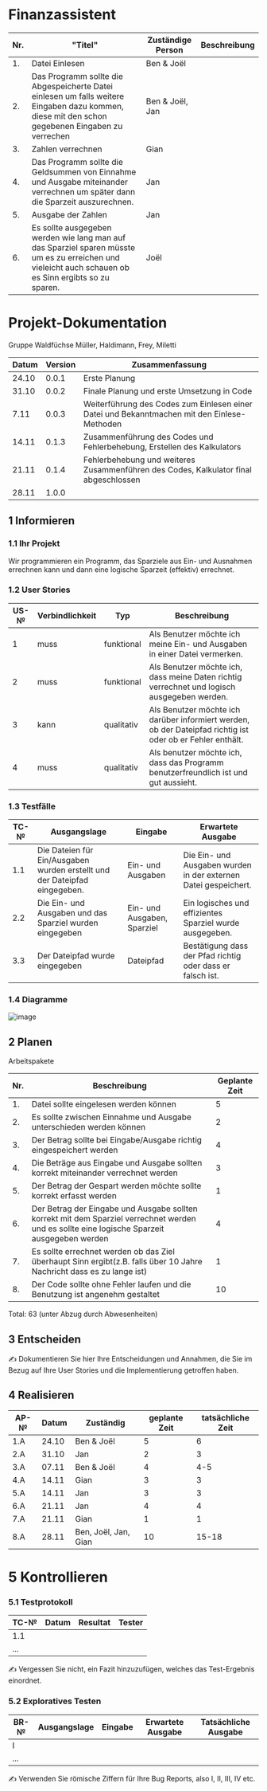 # Finanzassistent




| Nr.   | "Titel"      | Zuständige Person  | Beschreibung |
| ----- |--------------|------------------ | ------------ |
| 1.     | Datei Einlesen |  Ben & Joël                |
|2.|Das Programm sollte die Abgespeicherte Datei einlesen um falls weitere Eingaben dazu kommen, diese mit den schon gegebenen Eingaben zu verrechen | Ben & Joël, Jan|
| 3.     | Zahlen verrechnen|     Gian              | 
|4. |Das Programm sollte die Geldsummen von Einnahme und Ausgabe miteinander verrechnen um später dann die Sparzeit auszurechnen. | Jan|
| 5.| Ausgabe der Zahlen|   Jan       | 
|6. |Es sollte ausgegeben werden wie lang man auf das Sparziel sparen müsste um es zu erreichen und vieleicht auch schauen ob es Sinn ergibts so zu sparen. |Joël|




# Projekt-Dokumentation



Gruppe Waldfüchse
Müller, Haldimann, Frey, Miletti

| Datum | Version | Zusammenfassung                                              |
| ----- | ------- | ------------------------------------------------------------ |
|  24.10     | 0.0.1   | Erste Planung |
|   31.10    | 0.0.2     |      Finale Planung und erste Umsetzung in Code                                                        |
|  7.11     | 0.0.3   |    Weiterführung des Codes zum Einlesen einer Datei und Bekanntmachen mit den Einlese-Methoden                                             |
| 14.11 | 0.1.3   |  Zusammenführung des Codes und Fehlerbehebung, Erstellen des Kalkulators |
| 21.11 | 0.1.4   |  Fehlerbehebung und weiteres Zusammenführen des Codes, Kalkulator final abgeschlossen |
|28.11| 1.0.0 |  | 


## 1 Informieren

### 1.1 Ihr Projekt

Wir programmieren ein Programm, das Sparziele aus Ein- und Ausnahmen errechnen kann und dann eine logische Sparzeit (effektiv) errechnet.

### 1.2 User Stories

| US-№ | Verbindlichkeit | Typ  | Beschreibung                       |
| ---- | --------------- | ---- | ---------------------------------- |
| 1    |   muss             | funktional     |Als Benutzer möchte ich meine Ein- und Ausgaben in einer Datei vermerken. |
| 2  |      muss           |  funktional    |  Als Benutzer möchte ich, dass meine Daten richtig verrechnet und logisch ausgegeben werden.      |
| 3 | kann   |   qualitativ    |     Als Benutzer möchte ich darüber informiert werden, ob der Dateipfad richtig ist oder ob er Fehler enthält. | 
| 4 | muss | qualitativ  | Als benutzer möchte ich, dass das Programm benutzerfreundlich ist und gut aussieht. |

### 1.3 Testfälle

| TC-№ | Ausgangslage | Eingabe | Erwartete Ausgabe |
| ---- | ------------ | ------- | ----------------- | 
| 1.1  | Die Dateien für Ein/Ausgaben wurden erstellt und der Dateipfad eingegeben.    | Ein- und Ausgaben        |    Die Ein- und Ausgaben wurden in der externen Datei gespeichert. |
| 2.2 | Die Ein- und Ausgaben und das Sparziel wurden eingegeben | Ein- und Ausgaben, Sparziel | Ein logisches und effizientes Sparziel wurde ausgegeben.  |
| 3.3 | Der Dateipfad wurde eingegeben | Dateipfad | Bestätigung dass der Pfad richtig oder dass er falsch ist.|

### 1.4 Diagramme

![image](https://user-images.githubusercontent.com/111043950/204298448-34582752-9293-4e8c-a07c-d61829918ca7.png)


## 2 Planen

Arbeitspakete

| Nr.| Beschreibung | Geplante Zeit |
|----|--------------|---------------|
| 1. | Datei sollte eingelesen werden können |    5          |
| 2. | Es sollte zwischen Einnahme und Ausgabe unterschieden werden können             |   2           |
| 3. | Der Betrag sollte bei Eingabe/Ausgabe richtig eingespeichert werden             |     4          |
| 4. | Die Beträge aus Eingabe und Ausgabe sollten korrekt miteinander verrechnet werden             |      3         |
| 5. | Der Betrag der Gespart werden möchte sollte korrekt erfasst werden             |  1           |
| 6. | Der Betrag der Eingabe und Ausgabe sollten korrekt mit dem Sparziel verrechnet werden und es sollte eine logische Sparzeit ausgegeben werden   |      4       |
| 7. | Es sollte errechnet werden ob das Ziel überhaupt Sinn ergibt(z.B. falls über 10 Jahre Nachricht dass es zu lange ist)         |     1        |
| 8. |   Der Code sollte ohne Fehler laufen und die Benutzung ist angenehm gestaltet           |     10         |

Total: 63 (unter Abzug durch Abwesenheiten)




## 3 Entscheiden

✍️ Dokumentieren Sie hier Ihre Entscheidungen und Annahmen, die Sie im Bezug auf Ihre User Stories und die Implementierung getroffen haben.

## 4 Realisieren

| AP-№ | Datum | Zuständig | geplante Zeit | tatsächliche Zeit |
| ---- | ----- | --------- | ------------- | ----------------- |
| 1.A  |  24.10     |   Ben & Joël        |  5             |        6           |
|2.A |   31.10    |    Jan       |     2          |    3               |
|3.A| 07.11| Ben & Joël |4|4-5|
|4.A|14.11| Gian|3|3|
|5.A|14.11|Jan|3|3|
|6.A|21.11| Jan |4|4|
|7.A|21.11|Gian|1|1|
|8.A|28.11|Ben, Joël, Jan, Gian|10|15-18|


# 5 Kontrollieren

### 5.1 Testprotokoll

| TC-№ | Datum | Resultat | Tester |
| ---- | ----- | -------- | ------ |
| 1.1  |       |          |        |
| ...  |       |          |        |

✍️ Vergessen Sie nicht, ein Fazit hinzuzufügen, welches das Test-Ergebnis einordnet.

### 5.2 Exploratives Testen

| BR-№ | Ausgangslage | Eingabe | Erwartete Ausgabe | Tatsächliche Ausgabe |
| ---- | ------------ | ------- | ----------------- | -------------------- |
| I    |              |         |                   |                      |
| ...  |              |         |                   |                      |

✍️ Verwenden Sie römische Ziffern für Ihre Bug Reports, also I, II, III, IV etc.
